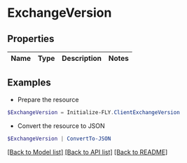 # ExchangeVersion
## Properties

Name | Type | Description | Notes
------------ | ------------- | ------------- | -------------

## Examples

- Prepare the resource
```powershell
$ExchangeVersion = Initialize-FLY.ClientExchangeVersion 
```

- Convert the resource to JSON
```powershell
$ExchangeVersion | ConvertTo-JSON
```

[[Back to Model list]](../README.md#documentation-for-models) [[Back to API list]](../README.md#documentation-for-api-endpoints) [[Back to README]](../README.md)

